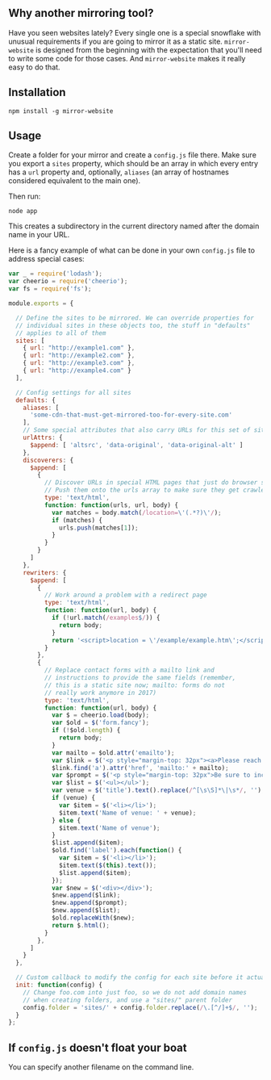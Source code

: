 ## Why another mirroring tool?

Have you seen websites lately? Every single one is a special snowflake with unusual requirements if you are going to mirror it as a static site. `mirror-website` is designed from the beginning with the expectation that you'll need to write some code for those cases. And `mirror-website` makes it really easy to do that.

## Installation

`npm install -g mirror-website`

## Usage

Create a folder for your mirror and create a `config.js` file there. Make sure you export a `sites` property, which should be an array in which every entry has a `url` property and, optionally, `aliases` (an array of hostnames considered equivalent to the main one).

Then run:

`node app`

This creates a subdirectory in the current directory named after the domain name in your URL.

Here is a fancy example of what can be done in your own `config.js` file to address special cases:

```javascript
var _ = require('lodash');
var cheerio = require('cheerio');
var fs = require('fs');

module.exports = {

  // Define the sites to be mirrored. We can override properties for
  // individual sites in these objects too, the stuff in "defaults"
  // applies to all of them
  sites: [
    { url: "http://example1.com" },
    { url: "http://example2.com" },
    { url: "http://example3.com" },
    { url: "http://example4.com" }
  ],

  // Config settings for all sites
  defaults: {
    aliases: [
      'some-cdn-that-must-get-mirrored-too-for-every-site.com'
    ],
    // Some special attributes that also carry URLs for this set of sites
    urlAttrs: {
      $append: [ 'altsrc', 'data-original', 'data-original-alt' ]
    },
    discoverers: {
      $append: [
        {
          // Discover URLs in special HTML pages that just do browser side redirects.
          // Push them onto the urls array to make sure they get crawled
          type: 'text/html',
          function: function(urls, url, body) {
            var matches = body.match(/location=\'(.*?)\'/);
            if (matches) {
              urls.push(matches[1]);
            }
          }
        }
      ]
    },
    rewriters: {
      $append: [
        {
          // Work around a problem with a redirect page
          type: 'text/html',
          function: function(url, body) {
            if (!url.match(/examples$/)) {
              return body;
            }
            return '<script>location = \'/example/example.htm\';</script>';
          }
        },
        {
          // Replace contact forms with a mailto link and
          // instructions to provide the same fields (remember,
          // this is a static site now; mailto: forms do not
          // really work anymore in 2017)
          type: 'text/html',
          function: function(url, body) {
            var $ = cheerio.load(body);
            var $old = $('form.fancy');
            if (!$old.length) {
              return body;
            }
            var mailto = $old.attr('emailto');
            var $link = $('<p style="margin-top: 32px"><a>Please reach out via email to ' + mailto + '.</a></p>');
            $link.find('a').attr('href', 'mailto:' + mailto);
            var $prompt = $('<p style="margin-top: 32px">Be sure to include the following information:</p>');
            var $list = $('<ul></ul>');
            var venue = $('title').text().replace(/^[\s\S]*\|\s*/, '');
            if (venue) {
              var $item = $('<li></li>');
              $item.text('Name of venue: ' + venue);
            } else {
              $item.text('Name of venue');
            }
            $list.append($item);
            $old.find('label').each(function() {
              var $item = $('<li></li>');
              $item.text($(this).text());
              $list.append($item);
            });
            var $new = $('<div></div>');
            $new.append($link);
            $new.append($prompt);
            $new.append($list);
            $old.replaceWith($new);
            return $.html();
          }
        },
      ]
    }
  },

  // Custom callback to modify the config for each site before it actually gets mirrored
  init: function(config) {
    // Change foo.com into just foo, so we do not add domain names
    // when creating folders, and use a "sites/" parent folder
    config.folder = 'sites/' + config.folder.replace(/\.[^/]+$/, '');
  }
};
```

## If `config.js` doesn't float your boat

You can specify another filename on the command line.


